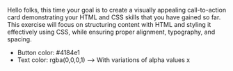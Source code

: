 Hello folks, this time your goal is to create a visually appealing call-to-action card demonstrating your HTML and CSS skills that you have gained so far. This exercise will focus on structuring content with HTML and styling it effectively using CSS, while ensuring proper alignment, typography, and spacing.

- Button color: #4184e1
- Text color: rgba(0,0,0,1) --> With variations of alpha values
  x
